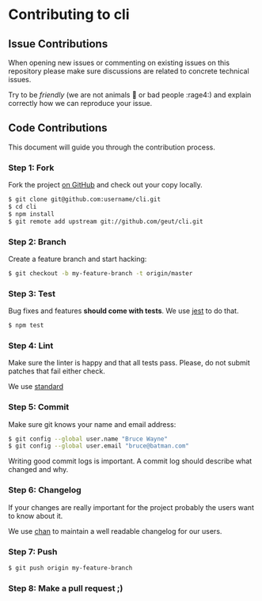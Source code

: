 # Contributing to cli

## Issue Contributions

When opening new issues or commenting on existing issues on this repository
please make sure discussions are related to concrete technical issues.

Try to be *friendly* (we are not animals :monkey: or bad people :rage4:) and explain correctly how we can reproduce your issue.

## Code Contributions

This document will guide you through the contribution process.

### Step 1: Fork

Fork the project [on GitHub](https://github.com/geut/cli) and check out your copy locally.

```bash
$ git clone git@github.com:username/cli.git
$ cd cli
$ npm install
$ git remote add upstream git://github.com/geut/cli.git
```

### Step 2: Branch

Create a feature branch and start hacking:

```bash
$ git checkout -b my-feature-branch -t origin/master
```

### Step 3: Test

Bug fixes and features **should come with tests**. We use [jest](https://jestjs.io/) to do that.

```bash
$ npm test
```

### Step 4: Lint

Make sure the linter is happy and that all tests pass. Please, do not submit
patches that fail either check.

We use [standard](https://standardjs.com/)

### Step 5: Commit

Make sure git knows your name and email address:

```bash
$ git config --global user.name "Bruce Wayne"
$ git config --global user.email "bruce@batman.com"
```

Writing good commit logs is important. A commit log should describe what
changed and why.

### Step 6: Changelog

If your changes are really important for the project probably the users want to know about it.

We use [chan](https://github.com/geut/chan/) to maintain a well readable changelog for our users.

### Step 7: Push

```bash
$ git push origin my-feature-branch
```

### Step 8: Make a pull request ;)
